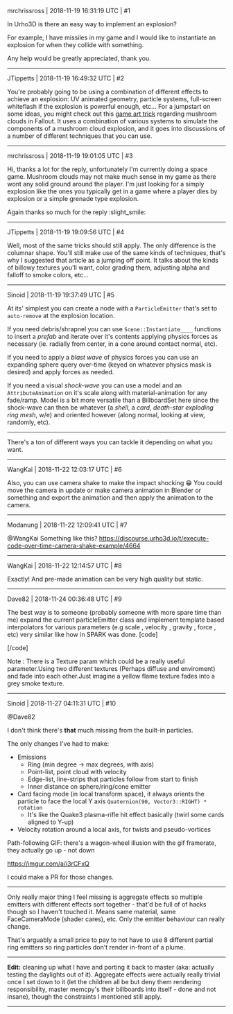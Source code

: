 mrchrissross | 2018-11-19 16:31:19 UTC | #1

In Urho3D is there an easy way to implement an explosion? 

For example, I have missiles in my game and I would like to instantiate an explosion for when they collide with something.

Any help would be greatly appreciated, thank you.

-------------------------

JTippetts | 2018-11-19 16:49:32 UTC | #2

You're probably going to be using a combination of different effects to achieve an explosion: UV animated geometry, particle systems, full-screen whiteflash if the explosion is powerful enough, etc... For a jumpstart on some ideas, you might check out this [game art trick](https://simonschreibt.de/gat/fallout-4-the-mushroom-case/) regarding mushroom clouds in Fallout. It uses a combination of various systems to simulate the components of a mushroom cloud explosion, and it goes into discussions of a number of different techniques that you can use.

-------------------------

mrchrissross | 2018-11-19 19:01:05 UTC | #3

Hi, thanks a lot for the reply, unfortunately I'm currently doing a space game. Mushroom clouds may not make much sense in my game as there wont any solid ground around the player. I'm just looking for a simply explosion like the ones you typically get in a game where a player dies by explosion or a simple grenade type explosion.

Again thanks so much for the reply :slight_smile:

-------------------------

JTippetts | 2018-11-19 19:09:56 UTC | #4

Well, most of the same tricks should still apply. The only difference is the columnar shape. You'll still make use of the same kinds of techniques, that's why I suggested that article as a jumping off point. It talks about the kinds of billowy textures you'll want, color grading them, adjusting alpha and falloff to smoke colors, etc...

-------------------------

Sinoid | 2018-11-19 19:37:49 UTC | #5

At its' simplest you can create a node with a `ParticleEmitter` that's set to `auto-remove` at the explosion location. 

If you need debris/shrapnel you can use `Scene::Instantiate____` functions to insert a *prefab* and iterate over it's contents applying physics forces as necessary (ie. radially from center, in a cone around contact normal, etc).

If you need to apply a *blast wave* of physics forces you can use an expanding sphere query over-time (keyed on whatever physics mask is desired) and apply forces as needed.

If you need a visual *shock-wave* you can use a model and an `AttributeAnimation` on it's scale along with material-animation for any fade/ramp. Model is a bit more versatile than a BillboardSet here since the shock-wave can then be whatever (a *shell*, a *card*, *death-star exploding ring mesh*, w/e) and oriented however (along normal, looking at view, randomly, etc).

---

There's a ton of different ways you can tackle it depending on what you want.

-------------------------

WangKai | 2018-11-22 12:03:17 UTC | #6

Also, you can use camera shake to make the impact shocking :grin:
You could move the camera in update or make camera animation in Blender or something and export the animation and then apply the animation to the camera.

-------------------------

Modanung | 2018-11-22 12:09:41 UTC | #7

@WangKai Something like this?
https://discourse.urho3d.io/t/execute-code-over-time-camera-shake-example/4664

-------------------------

WangKai | 2018-11-22 12:14:57 UTC | #8

Exactly! And pre-made animation can be very high quality but static.

-------------------------

Dave82 | 2018-11-24 00:36:48 UTC | #9

The best way is to someone (probably someone with more spare time than me) expand the current particleEmitter class and implement template based interpolators for various parameters (e.g scale , velocity , gravity , force , etc) very similar like how in SPARK was done.
[code]
<interpolator>
  <param = Scale|Rotation|Velocity|Force|Color|Texcoord|Texture />
  <type = Constant|Graph|Random />
  <operation = Add|Subtract|Multiply|Override />
  <values = "value , time" />
</interpolator>
[/code]

Note : There is a Texture param which could be a really useful parameter.Using two different textures (Perhaps diffuse and enviroment)  and fade into each other.Just imagine a yellow flame texture fades into a grey smoke texture.

-------------------------

Sinoid | 2018-11-27 04:11:31 UTC | #10

@Dave82

I don't think there's **that** much missing from the built-in particles.

The only changes I've had to make:

- Emissions
    - Ring (min degree -> max degrees, with axis)
    - Point-list, point cloud with velocity
    - Edge-list, line-strips that particles follow from start to finish
    - Inner distance on sphere/ring/cone emitter
- Card facing mode (in local transform space), it always orients the particle to face the local Y axis `Quaternion(90, Vector3::RIGHT) * rotation`
    - It's like the Quake3 plasma-rifle hit effect basically (twirl some cards aligned to Y-up)
- Velocity rotation around a local axis, for twists and pseudo-vortices

Path-following GIF: there's a wagon-wheel illusion with the gif framerate, they actually go up - not down

https://imgur.com/a/i3rCFxQ

I could make a PR for those changes.

---

Only really major thing I feel missing is aggregate effects so multiple emitters with different effects sort together - that'd be full of of hacks though so I haven't touched it. Means same material, same FaceCameraMode (shader cares), etc. Only the emitter behaviour can really change. 

That's arguably a small price to pay to not have to use 8 different partial ring emitters so ring particles don't render in-front of a plume.

---

**Edit:** cleaning up what I have and porting it back to master (aka: actually testing the daylights out of it). Aggregate effects were actually really trivial once I set down to it (let the children all be but deny them rendering responsibility, master memcpy's their billboards into itself - done and not insane), though the constraints I mentioned still apply.

-------------------------

